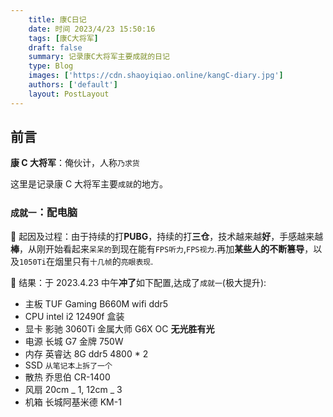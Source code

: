 ```yaml
---
    title: 康C日记
    date: 时间 2023/4/23 15:50:16
    tags: [康C大将军]
    draft: false
    summary: 记录康C大将军主要成就的日记
    type: Blog
    images: ['https://cdn.shaoyiqiao.online/kangC-diary.jpg']
    authors: ['default']
    layout: PostLayout
---
```


## 前言

**康 C 大将军**：俺伙计，人称`乃求货`

这里是记录康 C 大将军主要`成就`的地方。

### `成就一`：配电脑

💭 起因及过程：由于持续的打**PUBG**，持续的打**三仓**，技术越来越**好**，手感越来越**棒**，从刚开始看起来`呆呆的`到现在能有`FPS听力`,`FPS视力`.再加**某些人的不断篡导**，以及`1050Ti`在烟里只有`十几帧`的`亮眼表现`.

🌚 结果：于 2023.4.23 中午**冲了**如下配置,达成了`成就一`(极大提升):

- 主板 TUF Gaming B660M wifi ddr5
- CPU intel i2 12490f 盒装
- 显卡 影驰 3060Ti 金属大师 G6X OC **无光胜有光**
- 电源 长城 G7 金牌 750W
- 内存 英睿达 8G ddr5 4800 \* 2
- SSD `从笔记本上拆了一个`
- 散热 乔思伯 CR-1400
- 风扇 20cm _ 1, 12cm _ 3
- 机箱 长城阿基米德 KM-1
